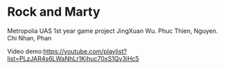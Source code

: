 # Rock and Marty
Metropolia UAS 1st year game project
JingXuan Wu. Phuc Thien, Nguyen. Chi Nhan, Phan


Video demo:https://youtube.com/playlist?list=PLzJAR4s6LWaNhLr1Kihuc70xS1Qy3iHc5
